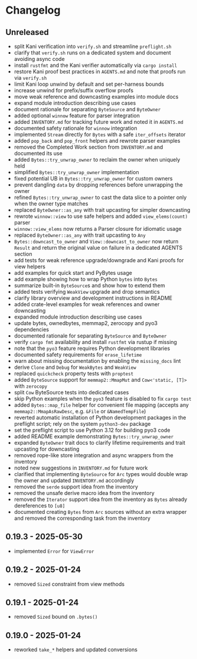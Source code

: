 # Changelog

## Unreleased
- split Kani verification into `verify.sh` and streamline `preflight.sh`
- clarify that `verify.sh` runs on a dedicated system and document avoiding async code
- install `rustfmt` and the Kani verifier automatically via `cargo install`
- restore Kani proof best practices in `AGENTS.md` and note that proofs run via `verify.sh`
- limit Kani loop unwind by default and set per-harness bounds
- increase unwind for prefix/suffix overflow proofs
- move weak reference and downcasting examples into module docs
- expand module introduction describing use cases
- document rationale for separating `ByteSource` and `ByteOwner`
- added optional `winnow` feature for parser integration
- added `INVENTORY.md` for tracking future work and noted it in `AGENTS.md`
- documented safety rationale for `winnow` integration
- implemented `Stream` directly for `Bytes` with a safe `iter_offsets` iterator
- added `pop_back` and `pop_front` helpers and rewrote parser examples
- removed the Completed Work section from `INVENTORY.md` and documented its use
- added `Bytes::try_unwrap_owner` to reclaim the owner when uniquely held
- simplified `Bytes::try_unwrap_owner` implementation
- fixed potential UB in `Bytes::try_unwrap_owner` for custom owners
- prevent dangling `data` by dropping references before unwrapping the owner
- refined `Bytes::try_unwrap_owner` to cast the data slice to a pointer only
  when the owner type matches
- replaced `ByteOwner::as_any` with trait upcasting for simpler downcasting
- rewrote `winnow::view` to use safe helpers and added `view_elems(count)` parser
- `winnow::view_elems` now returns a Parser closure for idiomatic usage
- replaced `ByteOwner::as_any` with trait upcasting to `Any`
- `Bytes::downcast_to_owner` and `View::downcast_to_owner` now return `Result`
  and return the original value on failure
  in a dedicated AGENTS section
- add tests for weak reference upgrade/downgrade and Kani proofs for view helpers
- add examples for quick start and PyBytes usage
- add example showing how to wrap Python `bytes` into `Bytes`
- summarize built-in `ByteSource`s and show how to extend them
- added tests verifying `WeakView` upgrade and drop semantics
- clarify library overview and development instructions in README
- added crate-level examples for weak references and owner downcasting
- expanded module introduction describing use cases
- update bytes, ownedbytes, memmap2, zerocopy and pyo3 dependencies
- documented rationale for separating `ByteSource` and `ByteOwner`
- verify `cargo fmt` availability and install `rustfmt` via rustup if missing
- note that the `pyo3` feature requires Python development libraries
- documented safety requirements for `erase_lifetime`
- warn about missing documentation by enabling the `missing_docs` lint
- derive `Clone` and `Debug` for `WeakBytes` and `WeakView`
- replaced `quickcheck` property tests with `proptest`
- added `ByteSource` support for `memmap2::MmapMut` and `Cow<'static, [T]>` with `zerocopy`
- split `Cow` ByteSource tests into dedicated cases
- skip Python examples when the `pyo3` feature is disabled to fix `cargo test`
- added `Bytes::map_file` helper for convenient file mapping
  (accepts any `memmap2::MmapAsRawDesc`, e.g. `&File` or `&NamedTempFile`)
- reverted automatic installation of Python development packages in the
  preflight script; rely on the system `python3-dev` package
- set the preflight script to use Python 3.12 for building pyo3 code
- added README example demonstrating `Bytes::try_unwrap_owner`
- expanded `ByteOwner` trait docs to clarify lifetime requirements and trait
  upcasting for downcasting
- removed rope-like store integration and async wrappers from the inventory
- noted new suggestions in `INVENTORY.md` for future work
- clarified that implementing `ByteSource` for `Arc` types would double wrap the
  owner and updated `INVENTORY.md` accordingly
- removed the `serde` support idea from the inventory
- removed the unsafe derive macro idea from the inventory
- removed the `Iterator` support idea from the inventory as `Bytes` already
  dereferences to `[u8]`
- documented creating `Bytes` from `Arc` sources without an extra wrapper and
  removed the corresponding task from the inventory

## 0.19.3 - 2025-05-30
- implemented `Error` for `ViewError`

## 0.19.2 - 2025-01-24
- removed `Sized` constraint from view methods

## 0.19.1 - 2025-01-24
- removed `Sized` bound on `.bytes()`

## 0.19.0 - 2025-01-24
- reworked `take_*` helpers and updated conversions

